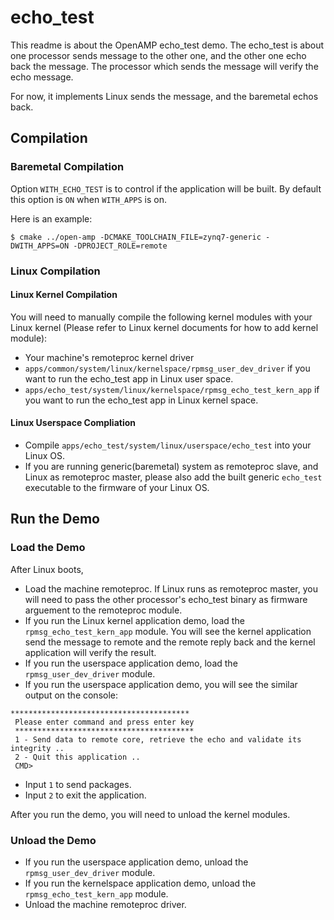 
# echo_test
This readme is about the OpenAMP echo_test demo.
The echo_test is about one processor sends message to the other one, and the other one echo back the message. The processor which sends the message will verify the echo message.

For now, it implements Linux sends the message, and the baremetal echos back.

## Compilation

### Baremetal Compilation
Option `WITH_ECHO_TEST` is to control if the application will be built.
By default this option is `ON` when `WITH_APPS` is on.

Here is an example:

```
$ cmake ../open-amp -DCMAKE_TOOLCHAIN_FILE=zynq7-generic -DWITH_APPS=ON -DPROJECT_ROLE=remote
```

### Linux Compilation

#### Linux Kernel Compilation
You will need to manually compile the following kernel modules with your Linux kernel (Please refer to Linux kernel documents for how to add kernel module):

* Your machine's remoteproc kernel driver
* `apps/common/system/linux/kernelspace/rpmsg_user_dev_driver` if you want to run the echo_test app in Linux user space.
* `apps/echo_test/system/linux/kernelspace/rpmsg_echo_test_kern_app` if you want to run the echo_test app in Linux kernel space.

#### Linux Userspace Compliation
* Compile `apps/echo_test/system/linux/userspace/echo_test` into your Linux OS.
* If you are running generic(baremetal) system as remoteproc slave, and Linux as remoteproc master, please also add the built generic `echo_test` executable to the firmware of your Linux OS.

## Run the Demo

### Load the Demo
After Linux boots,
* Load the machine remoteproc. If Linux runs as remoteproc master, you will need to pass the other processor's echo_test binary as firmware arguement to the remoteproc module.
* If you run the Linux kernel application demo, load the `rpmsg_echo_test_kern_app` module. You will see the kernel application send the message to remote and the remote reply back and the kernel application will verify the result.
* If you run the userspace application demo, load the `rpmsg_user_dev_driver` module.
* If you run the userspace application demo, you will see the similar output on the console:
```
****************************************
 Please enter command and press enter key
 ****************************************
 1 - Send data to remote core, retrieve the echo and validate its integrity ..
 2 - Quit this application ..
 CMD>
```
* Input `1` to send packages.
* Input `2` to exit the application.

After you run the demo, you will need to unload the kernel modules.

### Unload the Demo
* If you run the userspace application demo, unload the `rpmsg_user_dev_driver` module.
* If you run the kernelspace application demo, unload the `rpmsg_echo_test_kern_app` module.
* Unload the machine remoteproc driver.


